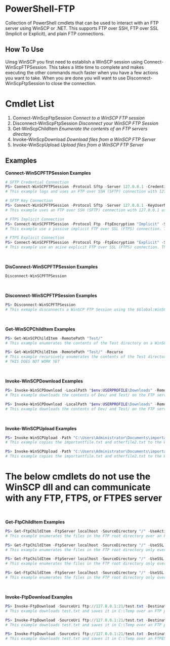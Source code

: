 # PowerShell-FTP
Collection of PowerShell cmdlets that can be used to interact with an FTP server using WinSCP or .NET. This supports FTP over SSH, FTP over SSL (Implicit or Explicit), and plain FTP connections.

## How To Use
Uinsg WinSCP you first need to establish a WinSCP session using Connect-WinScpFTPSession. This takes a little time to complete and makes executing the other commands much faster when you have a few actions you want to take. When you are done you will want to use Disconnect-WinScpFtpSession to close the connection.

# Cmdlet List
1. Connect-WinScpFtpSession *Connect to a WinSCP FTP session*
2. Disconnect-WinScpFtpSession *Disconnect your WinSCP FTP Session*
3. Get-WinScpChildItem *Enumerate the contents of an FTP servers directory*
4. Invoke-WinScpDownload *Download files from a WinSCP FTP Server*
5. Invoke-WinScpUpload *Upload files from a WinSCP FTP Server*

## Examples
**Connect-WinSCPFTPSession Examples** 

```powershell
# SFTP Credential Connection
PS> Connect-WinSCPFTPSession -Protocol Sftp -Server 127.0.0.1 -Credential (Get-Credential) -LogSession
# This example logs and uses an FTP over SSH (SFTP) connection with 127.0.0.1 using a credential object. There is a 15 second timeout to connect to the destination server and any new host keys are automatically accepted

# SFTP Key Connection
PS> Connect-WinSCPFTPSession -Protocol Sftp -Server 127.0.0.1 -KeyUserName admin -SshPrivateKeyPassPhrase (ConvertTo-SecureString -String "Keypassword123!" -AsPlainText -Force) -SshPrivateKeyPath "C:\Users\admin\.ssh\id_rsa.ppk" -Timeout 15 -HostKeyPolicy AcceptNew -WinScpDllPath "C:\ProgramData\WinSCP\WinSCPnet.dll"
# This example uses an FTP over SSH (SFTP) connection with 127.0.0.1 using a password protected SSH key. There is a 15 second timeout to connect to the destination server and any new host keys are automatically accepted

# FTPS Implicit Connection
PS> Connect-WinSCPFTPSession -Protocol Ftp -FtpEncryption "Implicit" -Server 127.0.0.1 -Port 990 -HostKeyPolicy Check -FTPMode Passive -HostKeyPolicy Check -LogSession -LogPath "$env:TEMP\Logs\ftp-session.log"
# This example use a passive implicit FTP over SSL (FTPS) connection. There is a 15 second timeout to connect to the destination server and any new host keys will prompt for confirmation. This also logs the session connections to a custom log location

# FTPS Explicit Connection
PS> Connect-WinSCPFTPSession -Protocol Ftp -FtpEncryption "Explicit" -Server 127.0.0.1 -Port 21 -Credential (Get-Credential) -FTPMode Active -Timeout 15 -HostKeyPolicy GiveUpSecurityAndAcceptAny
# This example use an acive explicit FTP over SSL (FTPS) connection. There is a 15 second timeout to connect to the destination server and any new host keys will be ignored
```
<br>

**DisConnect-WinSCPFTPSession Examples**
```powershell
Disconnect-WinSCPFTPSession
```

<br>

**Disconnect-WinSCPFTPSession Examples**
```powershell
PS> Disconnect-WinSCPFTPSession
# This exmaple disconnects a WinSCP FTP Session using the $Global:WinSCPFTPSession variable which is created by Connect-WinSCPFTPSession
```

<br>

**Get-WinSCPChildItem Examples**
```powershell
PS> Get-WinSCPChildItem -RemotePath "Test/"
# This example enumerates the contents of the Test directory on a WinSCP FTP server

PS> Get-WinSCPChildItem -RemotePath "Test/" -Recurse
# This example recursively enumerates the contents of the Test directory on a WinSCP FTP server.
# THIS DOES NOT WORK YET
```

<br>

**Invoke-WinSCPDownload Examples**
```powershell
PS> Invoke-WinSCPDownload -LocalPath "$env:USERPROFILE\Downloads" -RemotePath @("Test/","Dev/")
# This example downloads the contents of Dev/ and Test/ on the FTP server to $env:USERPROFILE\Downloads on the local machine

PS> Invoke-WinSCPDownload -LocalPath "$env:USERPROFILE\Downloads" -RemotePath @("Test/","Dev/") -EnumerateDirectory
# This example downloads the contents of Dev/ and Test/ on the FTP server to $env:USERPROFILE\Downloads on the local machine and enumerates the contents of the directories
```

<br>

**Invoke-WinSCPUpload Examples**
```powershell
PS> Invoke-WinSCPUpload -Path "C:\Users\Administrator\Documents\importantfile.txt","C:\Users\Administrator\Documents\otherfile2.txt" -Destination "C:\SFTP\Uploads"
# This example copies the importantfile.txt and otherfile2.txt to the WinSCP destination C:\SFTP\Uploads using passive FTP over SSH (SFTP). There is a 15 second timeout to connect to the destination server and any new host keys are automatically accepted

PS> Invoke-WinSCPUpload -Path "C:\Users\Administrator\Documents\importantfile.txt","C:\Users\Administrator\Documents\otherfile2.txt" -Destination "C:\SFTP\Uploads" -EnumerateDirectory
# This example copies the importantfile.txt and otherfile2.txt to the WinSCP destination C:\SFTP\Uploads using passive FTP over SSH (SFTP) and lists the contents of the destination directory. There is a 15 second timeout to connect to the destination server and any new host keys are automatically accepted
```

# The below cmdlets do not use the WinSCP dll and can communicate with any FTP, FTPS, or FTPES server

<br>

**Get-FtpChildItem Examples**
```powershell
PS> Get-FtpChildItem -FtpServer localhost -SourceDirectory "/" -UseActive $True
# This example enumerates the files in the FTP root directory over an FTP active ASCII connection wihtout credentials

PS> Get-FtpChildItem -FtpServer localhost -SourceDirectory "/" -UseSSL $True
# This example enumerates the files in the FTP root directory only over FTPES passive ASCII connection using TLSv1.2 wihtout credentials

PS> Get-FtpChildItem -FtpServer localhost -SourceDirectory "/" -UseSSL $True -UseBinary $False -UsePassive $True -TlsVersion Tls12 -KeepAlive $False
# This example enumerates the files in the FTP root directory only over FTPES passive ASCII connection using TLSv1.2 wihtout credentials

PS> Get-FtpChildItem -FtpServer localhost -SourceDirectory "/" -UseSSL $True -UseBinary $False -UsePassive $True -TlsVersion Tls12 -KeepAlive $False -IgnoreCertificateValidation $True -Credential (Get-Credential)
# This example enumerates the files in the FTP root directory only over FTPES passive ASCII connection using TLSv1.2 and ignores certificate validation errors and prompts for FTP credentials
```

<br>

**Invoke-FtpDownload Examples**
```powershell
PS> Invoke-FtpDownload -SourceUri ftp://127.0.0.1:21/test.txt -Destination C:\Temp\test.txt
# This example downloads test.txt and saves it in C:\Temp over an FTP passive connection without credentials

PS> Invoke-FtpDownload -SourceUri ftp://127.0.0.1:21/test.txt -Destination C:\Temp\test.txt -UsePassive $True -KeepAlive $False -Credential (Get-Credential)
# This example downloads test.txt and saves it in C:\Temp over an FTP passive connection with credentials

PS> Invoke-FtpDownload -SourceUri ftp://127.0.0.1:21/test.txt -Destination C:\Temp\test.txt -UsePassive $True -KeepAlive $False -UseSSL $True -IgnoreCertificateValidation $True -Credential (Get-Credential)
# This example downloads test.txt and saves it in C:\Temp over an FTPES passive connection with credentials that ignores certificate validation errors
```
